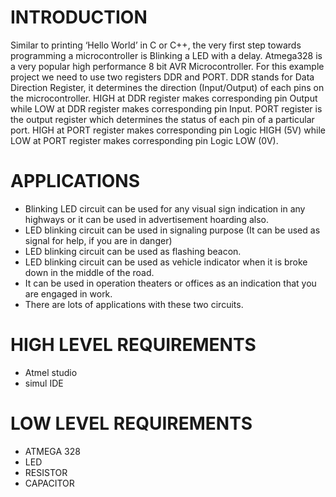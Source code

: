 # INTRODUCTION

Similar to printing ‘Hello World’ in C or C++, the very first step towards programming a microcontroller is Blinking a LED with a delay. Atmega328 is a very popular high performance 8 bit AVR Microcontroller. For this example project we need to use two registers DDR and PORT. DDR stands for Data Direction Register, it determines the direction (Input/Output) of each pins on the microcontroller. HIGH at DDR register makes corresponding pin Output while LOW at DDR register makes corresponding pin Input. PORT register is the output register which determines the status of each pin of a particular port. HIGH at PORT register makes corresponding pin Logic HIGH (5V) while LOW at PORT register makes corresponding pin Logic LOW (0V).

# APPLICATIONS

* Blinking LED circuit can be used for any visual sign indication in any highways or it can be used in advertisement 
hoarding also.
* LED blinking circuit can be used in signaling purpose (It can be used as signal for help, if you are in danger)
* LED blinking circuit can be used as flashing beacon.
* LED blinking circuit can be used as vehicle indicator when it is broke down in the middle of the road. 
* It can be used in operation theaters or offices as an indication that you are engaged in work.
* There are lots of applications with these two circuits.

# HIGH LEVEL REQUIREMENTS

* Atmel studio
* simul IDE

# LOW LEVEL REQUIREMENTS

* ATMEGA 328
* LED 
* RESISTOR
* CAPACITOR
